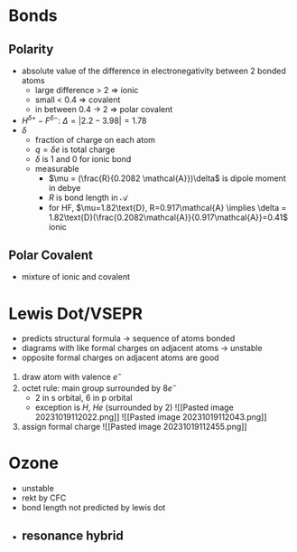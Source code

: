 # Bonds

## Polarity

- absolute value of the difference in electronegativity between 2 bonded atoms
	- large difference > 2 => ionic
	- small < 0.4 => covalent
	- in between 0.4 -> 2 => polar covalent
- $H^{\delta+}-F^{\delta-}$: $\Delta = |2.2-3.98| = 1.78$
- $\delta$
	- fraction of charge on each atom
	- $q=\delta e$ is total charge
	- $\delta$ is 1 and 0 for ionic bond
	- measurable
		- $\mu = (\frac{R}{0.2082 \mathcal{A}})\delta$ is dipole moment in debye
		- $R$ is bond length in $\mathcal{A}$
		- for HF, $\mu=1.82\text{D}, R=0.917\mathcal{A} \implies \delta = 1.82\text{D}(\frac{0.2082\mathcal{A}}{0.917\mathcal{A}}=0.41$ ionic
  
## Polar Covalent

- mixture of ionic and covalent

# Lewis Dot/VSEPR

- predicts structural formula -> sequence of atoms bonded
- diagrams with like formal charges on adjacent atoms -> unstable
- opposite formal charges on adjacent atoms are good

1. draw atom with valence $e^{-}$
2. octet rule: main group surrounded by $8e^{-}$
	- 2 in s orbital, 6 in p orbital
	- exception is $H$, $He$ (surrounded by 2)
	![[Pasted image 20231019112022.png]] ![[Pasted image 20231019112043.png]]
3. assign formal charge
	![[Pasted image 20231019112455.png]]

# Ozone

- unstable
- rekt by CFC
- bond length not predicted by lewis dot
- resonance hybrid
	- 